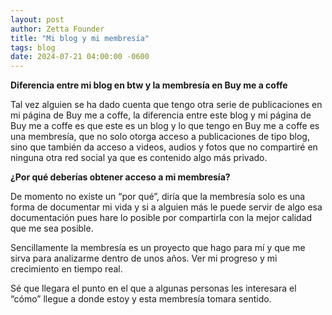 ```yaml
---
layout: post
author: Zetta Founder
title: "Mi blog y mi membresía"
tags: blog
date: 2024-07-21 04:00:00 -0600
---
```


**Diferencia entre mi blog en btw y la membresía en Buy me a coffe**

Tal vez alguien se ha dado cuenta que tengo otra serie de publicaciones en mi página de Buy me a coffe, la diferencia entre este blog y mi página de Buy me a coffe es que este es un blog y lo que tengo en Buy me a coffe es una membresía, que no solo otorga acceso a publicaciones de tipo blog, sino que también da acceso a videos, audios y fotos que no compartiré en ninguna otra red social ya que es contenido algo más privado.

**¿Por qué deberías obtener acceso a mi membresía?**

De momento no existe un “por qué”, diría que la membresía solo es una forma de documentar mi vida y si a alguien más le puede servir de algo esa documentación pues hare lo posible por compartirla con la mejor calidad que me sea posible.

Sencillamente la membresía es un proyecto que hago para mí y que me sirva para analizarme dentro de unos años. Ver mi progreso y mi crecimiento en tiempo real.

Sé que llegara el punto en el que a algunas personas les interesara el “cómo” llegue a donde estoy y esta membresía tomara sentido.
